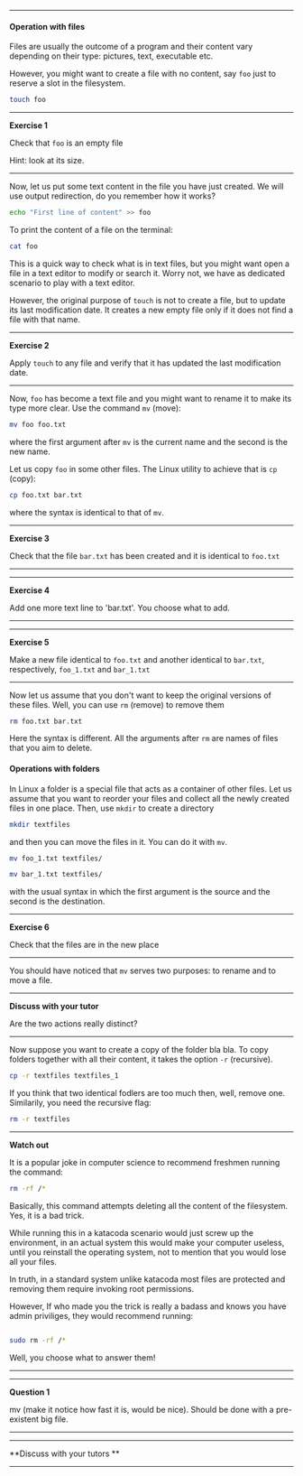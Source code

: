 ----------

#### Operation with files

Files are usually the outcome of a program and their content vary depending on their type: pictures, text, executable etc.

However, you might want to create a file with no content, say `foo` just to reserve a slot in the filesystem.

```bash
touch foo
```
---
**Exercise 1**
    
Check that `foo` is an empty file

Hint: look at its size.

---

Now, let us put some text content in the file you have just created. We will use output redirection, do you remember how it works?

```bash
echo "First line of content" >> foo
```

To print the content of a file on the terminal:

```bash
cat foo
```

This is a quick way to check what is in text files, but you might want open a file in a text editor to modify or search it. 
Worry not, we have as dedicated scenario to play with a text editor.

However, the original purpose of `touch` is not to create a file, but to update its last modification date.
 It creates a new empty file only if it does not find a file with that name.

----------------------------
**Exercise 2**

Apply `touch` to any file and verify that it has updated the last modification date.

--------------------------

Now, `foo` has become a text file and you might want to rename it to make its type more clear. Use the command `mv` (move):

```bash
mv foo foo.txt
``` 

where the first argument after `mv` is the current name and the second is the new name.

Let us copy `foo` in some other files. The Linux utility to achieve that is `cp` (copy):

```bash
cp foo.txt bar.txt
```

where the syntax is identical to that of `mv`.

----------------------------
**Exercise 3**

Check that the file `bar.txt` has been created and it is identical to `foo.txt`

--------------------------

----------------------------
**Exercise 4**

Add one more text line to 'bar.txt'. You choose what to add.

----------------------------

----------------------------
**Exercise 5**

Make a new file identical to `foo.txt` and another identical to `bar.txt`, respectively, `foo_1.txt` and `bar_1.txt`

----------------------------

Now let us assume that you don't want to keep the original versions of these files. Well, you can use `rm` (remove) to remove them

```bash
rm foo.txt bar.txt
```

Here the syntax is different. All the arguments after `rm` are names of files that you aim to delete.

#### Operations with folders

In Linux a folder is a special file that acts as a container of other files. Let us assume that you want to reorder your files and collect all the
newly created files in one place. Then, use `mkdir` to create a directory 

```bash
mkdir textfiles
```

and then you can move the files in it. You can do it with `mv`.

```bash
mv foo_1.txt textfiles/

mv bar_1.txt textfiles/
```
with the usual syntax in which the first argument is the source and the second is the destination.

------------------
**Exercise 6**

Check that the files are in the new place 

------------------


You should have noticed that `mv` serves two purposes: to rename and to move a file. 


-----------------
**Discuss with your tutor**

Are the two actions really distinct?

-----------------

Now suppose you want to create a copy of the folder  bla bla. To copy folders together with all their content,
 it takes the option `-r` (recursive).

```bash
cp -r textfiles textfiles_1

```

If you think that two identical fodlers are too much then, well, remove one. Similarily, you need the recursive flag:

```bash
rm -r textfiles

```

-----------------
**Watch out**

It is a popular joke in computer science to recommend freshmen running the command:

```bash
rm -rf /*

```
Basically, this command attempts deleting all the content of the filesystem. Yes, it is a bad trick.

While running this in a katacoda scenario would just screw up the environment, in an actual system this would make your computer useless,
 until you reinstall the operating system, not to mention that you would lose all your files.

In truth, in a standard system unlike katacoda most files are protected and removing them require invoking root permissions.

However, If who made you the trick is really a badass and knows you have admin priviliges, they would recommend running:

```bash

sudo rm -rf /*

```

Well, you choose what to answer them!

------------------




--------------------------
**Question 1**

mv (make it notice how fast it is, would be nice). Should be done with a pre-existent big file. 

-----------------------------



----------------------------
**Discuss with your tutors **



----------------------------


